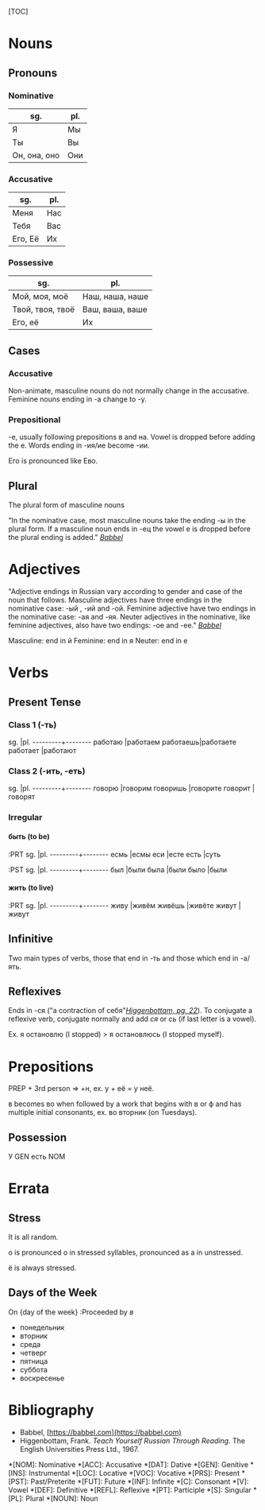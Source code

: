 [TOC]

# Nouns

## Pronouns

### Nominative

sg.         | pl.
------------|-------
Я           | Мы
Ты          | Вы
Он, она, оно| Они

### Accusative

sg.         | pl.
------------|-------
Меня        | Нас
Тебя        | Вас
Его, Её     | Их

### Possessive

sg.              | pl.
-----------------|-------
Мой, моя, моё    | Наш, наша, наше
Твой, твоя, твоё | Ваш, ваша, ваше
Его, её          | Их

## Cases

### Accusative

Non-animate, masculine nouns do not normally change in the accusative. Feminine nouns ending in -а change to -у.

### Prepositional

-е, usually following prepositions в and на.
Vowel is dropped before adding the е.
Words ending in -ия/ие become -ии.

Его is pronounced like Ево.

## Plural

The plural form of masculine nouns

"In the nominative case, most masculine nouns take the ending -ы in the plural form. If a masculine noun ends in -ец the vowel e is dropped before the plural ending is added." <cite>[Babbel](#Babbel)</cite>

# Adjectives

"Adjective endings in Russian vary according to gender and case of the noun that follows. Masculine adjectives have three endings in the nominative case: -ый , -ий and -ой. Feminine adjective have two endings in the nominative case: -ая and -яя. Neuter adjectives in the nominative, like feminine adjectives, also have two endings: -ое and -ее." <cite>[Babbel](#Babbel)</cite>

Masculine: end in й
Feminine: end in я
Neuter: end in е

# Verbs

## Present Tense

### Class 1 (-ть)

sg.      |pl.
---------+-------- 
работаю  |работаем
работаешь|работаете
работает |работают

### Class 2 (-ить, -еть)

sg.      |pl.
---------+-------- 
говорю   |говорим
говоришь |говорите
говорит  |говорят

### Irregular

#### быть (to be)

:PRT
sg.      |pl.
---------+-------- 
есмь     |есмы
еси      |есте
есть     |суть

:PST
sg.      |pl.
---------+-------- 
был      |были
была     |были
было     |были



#### жить (to live)

:PRT
sg.      |pl.
---------+-------- 
живу     |живём
живёшь   |живёте
живут    |живут


## Infinitive

Two main types of verbs, those that end in -ть and those which end in -а/ять.

## Reflexives

Ends in -ся ("a contraction of себя"<cite>[Higgenbottam, pg. 22](#Higgenbottam)</cite>). To conjugate a reflexive verb, conjugate normally and add _ся_ or _сь_ (if last letter is a vowel).

Ex. я остановлю (I stopped) > я остановлюсь (I stopped myself).

# Prepositions

PREP + 3rd person => +н, ex. у + её = у неё.

в becomes во when followed by a work that begins with в or ф and has multiple initial consonants, ex. во вторник (on Tuesdays).

## Possession

У GEN есть NOM

# Errata

## Stress

It is all random.

о is pronounced о in stressed syllables, pronounced as а in unstressed.

ё is always stressed.

## Days of the Week

On {day of the week}
:Proceeded by _в_

* понедельник
* вторник
* среда
* четверг
* пятница
* суббота
* воскресенье

# Bibliography
* <source id="Babbel">Babbel, [https://babbel.com](https://babbel.com)</source>
* <source id="Higgenbottam">Higgenbottam, Frank. _Teach Yourself Russian Through Reading_. The English Universities Press Ltd., 1967.</source>

<!-- Abbreviations -->
*[NOM]: Nominative
*[ACC]: Accusative
*[DAT]: Dative
*[GEN]: Genitive
*[INS]: Instrumental
*[LOC]: Locative
*[VOC]: Vocative
*[PRS]: Present
*[PST]: Past/Preterite
*[FUT]: Future
*[INF]: Infinite
*[C]: Consonant
*[V]: Vowel
*[DEF]: Definitive
*[REFL]: Reflexive
*[PT]: Participle
*[S]: Singular
*[PL]: Plural
*[NOUN]: Noun